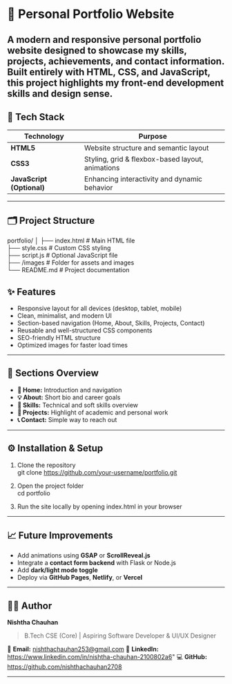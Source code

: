 # 💼 Personal Portfolio Website  

A modern and responsive **personal portfolio website** designed to showcase my **skills, projects, achievements, and contact information**.  
Built entirely with **HTML, CSS, and JavaScript**, this project highlights my front-end development skills and design sense.  
---
## 🧱 Tech Stack  
| Technology | Purpose |
|-------------|----------|
| **HTML5** | Website structure and semantic layout |
| **CSS3** | Styling, grid & flexbox-based layout, animations |
| **JavaScript (Optional)** | Enhancing interactivity and dynamic behavior |

---
## 🗂️ Project Structure  
portfolio/
│
├── index.html          # Main HTML file  
├── style.css           # Custom CSS styling  
├── script.js           # Optional JavaScript file  
├── /images             # Folder for assets and images  
└── README.md           # Project documentation


## ✨ Features  
- Responsive layout for all devices (desktop, tablet, mobile)  
- Clean, minimalist, and modern UI  
- Section-based navigation (Home, About, Skills, Projects, Contact)  
- Reusable and well-structured CSS components  
- SEO-friendly HTML structure  
- Optimized images for faster load times  

---

## 📸 Sections Overview  
- **👋 Home:** Introduction and navigation  
- **💡 About:** Short bio and career goals  
- **🧠 Skills:** Technical and soft skills overview  
- **🧩 Projects:** Highlight of academic and personal work  
- **📞 Contact:** Simple way to reach out  

---

## ⚙️ Installation & Setup  
1. Clone the repository  
   git clone https://github.com/your-username/portfolio.git

2. Open the project folder  
   cd portfolio
   
3. Run the site locally by opening index.html in your browser  

---

## 📈 Future Improvements  
- Add animations using **GSAP** or **ScrollReveal.js**  
- Integrate a **contact form backend** with Flask or Node.js  
- Add **dark/light mode toggle**  
- Deploy via **GitHub Pages**, **Netlify**, or **Vercel**  

---

## 👩‍💻 Author  
**Nishtha Chauhan**  
> B.Tech CSE (Core) | Aspiring Software Developer & UI/UX Designer  

📧 **Email:** nishthachauhan253@gmail.com 
🔗 **LinkedIn:** https://www.linkedin.com/in/nishtha-chauhan-2100802a6"
💻 **GitHub:** https://github.com/nishthachauhan2708

---
 
